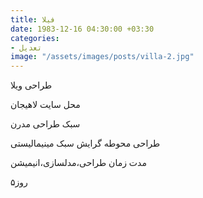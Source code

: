 ```yaml
---
title: فيلا
date: 1983-12-16 04:30:00 +03:30
categories:
- تعدیل
image: "/assets/images/posts/villa-2.jpg"
---
```


طراحی ویلا
<div class="img img--fullContainer img--14xLeading" style="background-image: url({{ site.baseurl }}{{ site.baseurl_posts_img }}/villa-1.jpg);"></div>
محل سایت لاهیجان

سبک طراحی مدرن

طراحی محوطه گرایش سبک مینیمالیستی

مدت زمان طراحی،مدلسازی،انیمیشن
<div class="img img--fullContainer img--14xLeading" style="background-image: url({{ site.baseurl }}{{ site.baseurl_posts_img }}/villa-2.jpg);"></div>
۵روز

